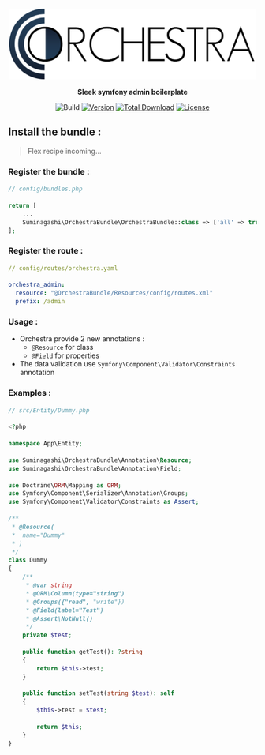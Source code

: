 <p align="center"><img alt="orchestra" src="./src/Resources/public/img/orchestra.png" width="500"/></p>

<p align="center">
<b>Sleek symfony admin boilerplate</b>
</p>

<p align="center">
    <img src="https://github.com/suminagashi/orchestra/workflows/Build/badge.svg?branch=master" alt="Build">
    <a href="https://packagist.org/packages/suminagashi/orchestra"><img src="https://poser.pugx.org/suminagashi/orchestra/version" alt="Version"></a>
    <a href="https://packagist.org/packages/suminagashi/orchestra"><img src="https://poser.pugx.org/suminagashi/orchestra/downloads" alt="Total Download"></a>
    <a href="https://packagist.org/packages/suminagashi/orchestra"><img src="https://poser.pugx.org/suminagashi/orchestra/license" alt="License"></a>
</p>

## Install the bundle :

> Flex recipe incoming...

### Register the bundle :

``` php
// config/bundles.php

return [
    ...
    Suminagashi\OrchestraBundle\OrchestraBundle::class => ['all' => true],
];
```

### Register the route :

``` yaml
// config/routes/orchestra.yaml

orchestra_admin:
  resource: "@OrchestraBundle/Resources/config/routes.xml"
  prefix: /admin
```

### Usage :

- Orchestra provide 2 new annotations :
    - `@Resource` for class
    - `@Field` for properties
- The data validation use `Symfony\Component\Validator\Constraints` annotation


### Examples :

``` php
// src/Entity/Dummy.php

<?php

namespace App\Entity;

use Suminagashi\OrchestraBundle\Annotation\Resource;
use Suminagashi\OrchestraBundle\Annotation\Field;

use Doctrine\ORM\Mapping as ORM;
use Symfony\Component\Serializer\Annotation\Groups;
use Symfony\Component\Validator\Constraints as Assert;

/**
 * @Resource(
 *  name="Dummy"
 * )
 */
class Dummy
{
    /**
     * @var string
     * @ORM\Column(type="string")
     * @Groups({"read", "write"})
     * @Field(label="Test")
     * @Assert\NotNull()
     */
    private $test;

    public function getTest(): ?string
    {
        return $this->test;
    }

    public function setTest(string $test): self
    {
        $this->test = $test;

        return $this;
    }
}
```
